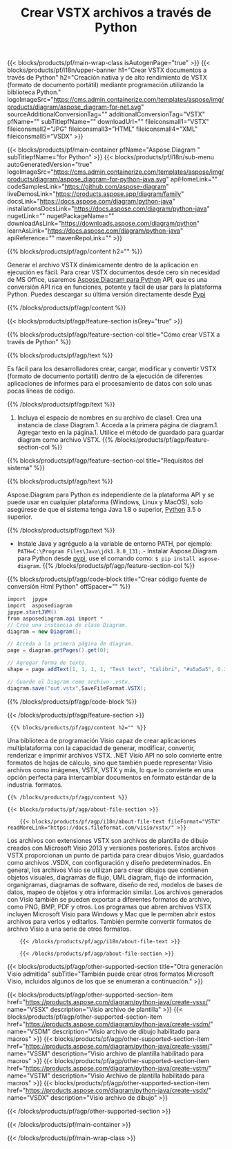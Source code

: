 ﻿---
title: Crear VSTX archivos a través de Python 
url: /es/python-java/create-vstx/ 
description: Python Código de ejemplo para generar VSTX documentos. Use este código para crear archivos VSTX dentro de cualquier aplicación basada en Python.
---
{{< blocks/products/pf/main-wrap-class isAutogenPage="true" >}}
{{< blocks/products/pf/i18n/upper-banner h1="Crear VSTX documentos a través de Python" h2="Creación nativa y de alto rendimiento de VSTX (formato de documento portátil) mediante programación utilizando la biblioteca Python." logoImageSrc="https://cms.admin.containerize.com/templates/aspose/img/products/diagram/aspose_diagram-for-net.svg" sourceAdditionalConversionTag="" additionalConversionTag="VSTX" pfName="" subTitlepfName="" downloadUrl="" fileiconsmall1="VSTX" fileiconsmall2="JPG" fileiconsmall3="HTML" fileiconsmall4="XML" fileiconsmall5="VSDX" >}}

{{< blocks/products/pf/main-container pfName="Aspose.Diagram " subTitlepfName="for Python" >}}
{{< blocks/products/pf/i18n/sub-menu autoGeneratedVersion="true" logoImageSrc="https://cms.admin.containerize.com/templates/aspose/img/products/diagram/aspose_diagram-for-python-java.svg" apiHomeLink="" codeSamplesLink="https://github.com/aspose-diagram" liveDemosLink="https://products.aspose.app/diagram/family" docsLink="https://docs.aspose.com/diagram/python-java" installationsDocsLink="https://docs.aspose.com/diagram/python-java" nugetLink="" nugetPackageName="" downloadAsLink="https://downloads.aspose.com/diagram/python" learnAsLink="https://docs.aspose.com/diagram/python-java" apiReference="" mavenRepoLink="" >}}

{{% blocks/products/pf/agp/content h2="" %}}

 Generar el archivo VSTX dinámicamente dentro de la aplicación en ejecución es fácil. Para crear VSTX documentos desde cero sin necesidad de MS Office, usaremos
[Aspose.Diagram para Python](https://products.aspose.com/diagram/python-java/) 
 API, que es una conversión API rica en funciones, potente y fácil de usar para la plataforma Python. Puedes descargar su última versión directamente desde
 [Pypi](https://pypi.org/project/aspose-diagram/) 

{{% /blocks/products/pf/agp/content %}}

{{< blocks/products/pf/agp/feature-section isGrey="true" >}}

{{% blocks/products/pf/agp/feature-section-col title="Cómo crear VSTX a través de Python" %}}

{{% blocks/products/pf/agp/text %}}

 Es fácil para los desarrolladores crear, cargar, modificar y convertir VSTX (formato de documento portátil) dentro de la ejecución de diferentes aplicaciones de informes para el procesamiento de datos con solo unas pocas líneas de código.

{{% /blocks/products/pf/agp/text %}}

1. Incluya el espacio de nombres en su archivo de clase1. Crea una instancia de clase Diagram.1. Acceda a la primera página de diagram.1. Agregar texto en la página.1. Utilice el método de guardado para guardar diagram como archivo VSTX.
{{% /blocks/products/pf/agp/feature-section-col %}}

{{% blocks/products/pf/agp/feature-section-col title="Requisitos del sistema" %}}

{{% blocks/products/pf/agp/text %}}

 Aspose.Diagram para Python es independiente de la plataforma API y se puede usar en cualquier plataforma (Windows, Linux y MacOS), solo asegúrese de que el sistema tenga Java 1.8 o superior, [Python](https://www.python.org/downloads/) 3.5 o superior. 
 
{{% /blocks/products/pf/agp/text %}}

- Instale Java y agréguelo a la variable de entorno PATH, por ejemplo: <code>PATH=C:\Program Files\Java\jdk1.8.0_131;</code>.- Instalar Aspose.Diagram para Python desde <a href="https://pypi.org/project/aspose-diagram/">pypi</a>, use el comando como: <code>$ pip install aspose-diagram</code>.
{{% /blocks/products/pf/agp/feature-section-col %}}

{{% blocks/products/pf/agp/code-block title="Crear código fuente de conversión Html Python" offSpacer="" %}}

```cs
import  jpype     
import  asposediagram     
jpype.startJVM() 
from asposediagram.api import *
// Crea una instancia de clase Diagram.
diagram = new Diagram();

// Acceda a la primera página de diagram.
page = diagram.getPages().get(0);

// Agregar forma de texto.
shape = page.addText(1, 1, 1, 1, "Test text", "Calibri", "#a5a5a5", 0.25);

// Guarde el Diagram como archivo .vstx.
diagram.save("out.vstx",SaveFileFormat.VSTX);


```

{{% /blocks/products/pf/agp/code-block %}}

{{< /blocks/products/pf/agp/feature-section >}}

<!-- aboutfile Starts -->

     
     {{% blocks/products/pf/agp/content h2="" %}}

 Una biblioteca de programación Visio capaz de crear aplicaciones multiplataforma con la capacidad de generar, modificar, convertir, renderizar e imprimir archivos VSTX. .NET Visio API no solo convierte entre formatos de hojas de cálculo, sino que también puede representar Visio archivos como imágenes, VSTX, VSTX y más, lo que lo convierte en una opción perfecta para intercambiar documentos en formato estándar de la industria. formatos.

    {{% /blocks/products/pf/agp/content %}}

    {{< blocks/products/pf/agp/about-file-section >}}

        {{< blocks/products/pf/agp/i18n/about-file-text fileFormat="VSTX" readMoreLink="https://docs.fileformat.com/visio/vstx/" >}}
Los archivos con extensiones VSTX son archivos de plantilla de dibujo creados con Microsoft Visio 2013 y versiones posteriores. Estos archivos VSTX proporcionan un punto de partida para crear dibujos Visio, guardados como archivos .VSDX, con configuración y diseño predeterminados. En general, los archivos Visio se utilizan para crear dibujos que contienen objetos visuales, diagramas de flujo, UML diagram, flujo de información, organigramas, diagramas de software, diseño de red, modelos de bases de datos, mapeo de objetos y otra información similar. Los archivos generados con Visio también se pueden exportar a diferentes formatos de archivo, como PNG, BMP, PDF y otros. Los programas que abren archivos VSTX incluyen Microsoft Visio para Windows y Mac que le permiten abrir estos archivos para verlos y editarlos. También permite convertir formatos de archivo Visio a una serie de otros formatos. 

        {{< /blocks/products/pf/agp/i18n/about-file-text >}}

        {{< /blocks/products/pf/agp/about-file-section >}}

          

<!-- aboutfile Ends -->

{{< blocks/products/pf/agp/other-supported-section title="Otra generación Visio admitida" subTitle="También puede crear otros formatos Microsoft Visio, incluidos algunos de los que se enumeran a continuación." >}}

{{< blocks/products/pf/agp/other-supported-section-item href="https://products.aspose.com/diagram/python-java/create-vssx/" name="VSSX" description="Visio archivo de plantilla" >}}
{{< blocks/products/pf/agp/other-supported-section-item href="https://products.aspose.com/diagram/python-java/create-vsdm/" name="VSDM" description="Visio archivo de dibujo habilitado para macros" >}}
{{< blocks/products/pf/agp/other-supported-section-item href="https://products.aspose.com/diagram/python-java/create-vssm/" name="VSSM" description="Visio archivo de plantilla habilitado para macros" >}}
{{< blocks/products/pf/agp/other-supported-section-item href="https://products.aspose.com/diagram/python-java/create-vstm/" name="VSTM" description="Visio Archivo de plantilla habilitado para macros" >}}
{{< blocks/products/pf/agp/other-supported-section-item href="https://products.aspose.com/diagram/python-java/create-vsdx/" name="VSDX" description="Visio archivo de dibujo" >}}

{{< /blocks/products/pf/agp/other-supported-section >}}

{{< /blocks/products/pf/main-container >}}
    
{{< /blocks/products/pf/main-wrap-class >}}

